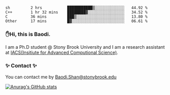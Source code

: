 <!--START_SECTION:waka-->

```text
sh         2 hrs           ███████████▒░░░░░░░░░░░░░   44.92 %
C++        1 hr 32 mins    ████████▓░░░░░░░░░░░░░░░░   34.52 %
C          36 mins         ███▒░░░░░░░░░░░░░░░░░░░░░   13.80 %
Other      17 mins         █▓░░░░░░░░░░░░░░░░░░░░░░░   06.61 %
```

<!--END_SECTION:waka-->

### ✋Hi, this is Baodi. 

I am a Ph.D student @ Stony Brook University and I am a research assistant at [IACS(Insitiute for Advanced Computional Science)](https://iacs.stonybrook.edu/).

### ✨ Contact ✨

You can contact me by [Baodi.Shan@stonybrook.edu](mailto:Baodi.Shan@stonybrook.edu)

[![Anurag's GitHub stats](https://github-readme-stats.vercel.app/api?username=lwshanbd&theme=jolly&show_icons=true&count_private=true&include_all_commits=true)](https://github.com/anuraghazra/github-readme-stats)



<!--
**lwshanbd/lwshanbd** is a ✨ _special_ ✨ repository because its `README.md` (this file) appears on your GitHub profile.

Here are some ideas to get you started:

- 🔭 I’m currently working on ...
- 🌱 I’m currently learning ...
- 👯 I’m looking to collaborate on ...
- 🤔 I’m looking for help with ...
- 💬 Ask me about ...
- 📫 How to reach me: ...
- 😄 Pronouns: ...
- ⚡ Fun fact: ...
-->
